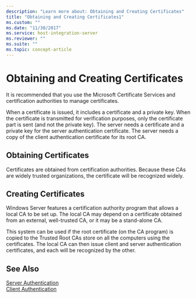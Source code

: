 ```yaml
---
description: "Learn more about: Obtaining and Creating Certificates"
title: "Obtaining and Creating Certificates1"
ms.custom: ""
ms.date: "11/30/2017"
ms.service: host-integration-server
ms.reviewer: ""
ms.suite: ""
ms.topic: concept-article
---
```

# Obtaining and Creating Certificates
It is recommended that you use the Microsoft Certificate Services and certification authorities to manage certificates.  
  
 When a certificate is issued, it includes a certificate and a private key. When the certificate is transmitted for verification purposes, only the certificate part is sent (and not the private key). The server needs a certificate and a private key for the server authentication certificate. The server needs a copy of the client authentication certificate for its root CA.  
  
## Obtaining Certificates  
 Certificates are obtained from certification authorities. Because these CAs are widely trusted organizations, the certificate will be recognized widely.  
  
## Creating Certificates  
 Windows Server features a certification authority program that allows a local CA to be set up. The local CA may depend on a certificate obtained from an external, well-trusted CA, or it may be a stand-alone CA.  
  
 This system can be used if the root certificate (on the CA program) is copied to the Trusted Root CAs store on all the computers using the certificates. The local CA can then issue client and server authentication certificates, and each will be recognized by the other.  
  
## See Also  
 [Server Authentication](../core/server-authentication1.md)   
 [Client Authentication](../core/client-authentication2.md)
